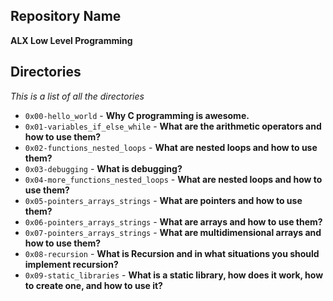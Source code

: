 ## Repository Name

**ALX Low Level Programming**

## Directories

*This is a list of all the directories*

* `0x00-hello_world` - **Why C programming is awesome.**
* `0x01-variables_if_else_while` - **What are the arithmetic operators and how to use them?**
* `0x02-functions_nested_loops` - **What are nested loops and how to use them?**
* `0x03-debugging` - **What is debugging?**
* `0x04-more_functions_nested_loops` - **What are nested loops and how to use them?**
* `0x05-pointers_arrays_strings` - **What are pointers and how to use them?**
* `0x06-pointers_arrays_strings` - **What are arrays and how to use them?**
* `0x07-pointers_arrays_strings` - **What are multidimensional arrays and how to use them?**
* `0x08-recursion` - **What is Recursion and in what situations you should implement recursion?**
* `0x09-static_libraries` - **What is a static library, how does it work, how to create one, and how to use it?**
